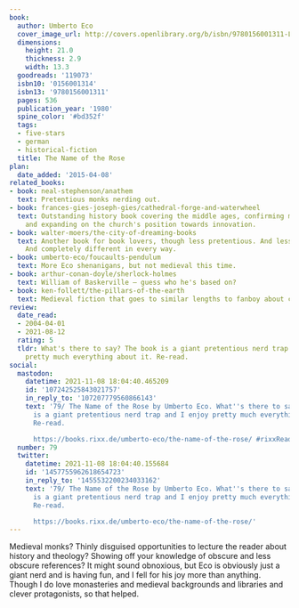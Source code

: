 ```yaml
---
book:
  author: Umberto Eco
  cover_image_url: http://covers.openlibrary.org/b/isbn/9780156001311-L.jpg
  dimensions:
    height: 21.0
    thickness: 2.9
    width: 13.3
  goodreads: '119073'
  isbn10: '0156001314'
  isbn13: '9780156001311'
  pages: 536
  publication_year: '1980'
  spine_color: '#bd352f'
  tags:
  - five-stars
  - german
  - historical-fiction
  title: The Name of the Rose
plan:
  date_added: '2015-04-08'
related_books:
- book: neal-stephenson/anathem
  text: Pretentious monks nerding out.
- book: frances-gies-joseph-gies/cathedral-forge-and-waterwheel
  text: Outstanding history book covering the middle ages, confirming much found here,
    and expanding on the church's position towards innovation.
- book: walter-moers/the-city-of-dreaming-books
  text: Another book for book lovers, though less pretentious. And less medieval.
    And completely different in every way.
- book: umberto-eco/foucaults-pendulum
  text: More Eco shenanigans, but not medieval this time.
- book: arthur-conan-doyle/sherlock-holmes
  text: William of Baskerville – guess who he's based on?
- book: ken-follett/the-pillars-of-the-earth
  text: Medieval fiction that goes to similar lengths to fanboy about church architecture.
review:
  date_read:
  - 2004-04-01
  - 2021-08-12
  rating: 5
  tldr: What's there to say? The book is a giant pretentious nerd trap and I enjoy
    pretty much everything about it. Re-read.
social:
  mastodon:
    datetime: 2021-11-08 18:04:40.465209
    id: '107242525843021757'
    in_reply_to: '107207779560866143'
    text: '79/ The Name of the Rose by Umberto Eco. What''s there to say? The book
      is a giant pretentious nerd trap and I enjoy pretty much everything about it.
      Re-read.

      https://books.rixx.de/umberto-eco/the-name-of-the-rose/ #rixxReads'
  number: 79
  twitter:
    datetime: 2021-11-08 18:04:40.155684
    id: '1457755962618654723'
    in_reply_to: '1455532200234033162'
    text: '79/ The Name of the Rose by Umberto Eco. What''s there to say? The book
      is a giant pretentious nerd trap and I enjoy pretty much everything about it.
      Re-read.

      https://books.rixx.de/umberto-eco/the-name-of-the-rose/'
---
```


Medieval monks? Thinly disguised opportunities to lecture the reader about history and theology? Showing off your
knowledge of obscure and less obscure references? It might sound obnoxious, but Eco is obviously just a giant nerd and
is having fun, and I fell for his joy more than anything. Though I do love monasteries and medieval backgrounds and
libraries and clever protagonists, so that helped.
